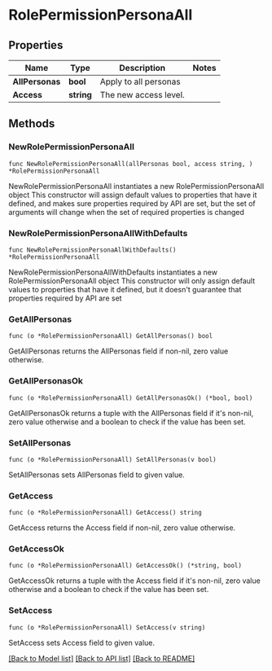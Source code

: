# RolePermissionPersonaAll

## Properties

Name | Type | Description | Notes
------------ | ------------- | ------------- | -------------
**AllPersonas** | **bool** | Apply to all personas | 
**Access** | **string** | The new access level. | 

## Methods

### NewRolePermissionPersonaAll

`func NewRolePermissionPersonaAll(allPersonas bool, access string, ) *RolePermissionPersonaAll`

NewRolePermissionPersonaAll instantiates a new RolePermissionPersonaAll object
This constructor will assign default values to properties that have it defined,
and makes sure properties required by API are set, but the set of arguments
will change when the set of required properties is changed

### NewRolePermissionPersonaAllWithDefaults

`func NewRolePermissionPersonaAllWithDefaults() *RolePermissionPersonaAll`

NewRolePermissionPersonaAllWithDefaults instantiates a new RolePermissionPersonaAll object
This constructor will only assign default values to properties that have it defined,
but it doesn't guarantee that properties required by API are set

### GetAllPersonas

`func (o *RolePermissionPersonaAll) GetAllPersonas() bool`

GetAllPersonas returns the AllPersonas field if non-nil, zero value otherwise.

### GetAllPersonasOk

`func (o *RolePermissionPersonaAll) GetAllPersonasOk() (*bool, bool)`

GetAllPersonasOk returns a tuple with the AllPersonas field if it's non-nil, zero value otherwise
and a boolean to check if the value has been set.

### SetAllPersonas

`func (o *RolePermissionPersonaAll) SetAllPersonas(v bool)`

SetAllPersonas sets AllPersonas field to given value.


### GetAccess

`func (o *RolePermissionPersonaAll) GetAccess() string`

GetAccess returns the Access field if non-nil, zero value otherwise.

### GetAccessOk

`func (o *RolePermissionPersonaAll) GetAccessOk() (*string, bool)`

GetAccessOk returns a tuple with the Access field if it's non-nil, zero value otherwise
and a boolean to check if the value has been set.

### SetAccess

`func (o *RolePermissionPersonaAll) SetAccess(v string)`

SetAccess sets Access field to given value.



[[Back to Model list]](../README.md#documentation-for-models) [[Back to API list]](../README.md#documentation-for-api-endpoints) [[Back to README]](../README.md)


